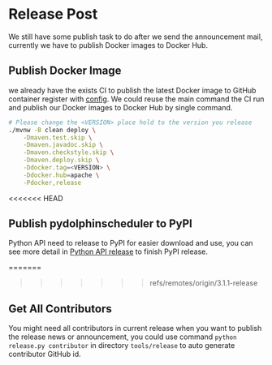 # Release Post

We still have some publish task to do after we send the announcement mail, currently we have to publish Docker images to
Docker Hub.

## Publish Docker Image

we already have the exists CI to publish the latest Docker image to GitHub container register with [config](https://github.com/apache/dolphinscheduler/blob/d80cf21456265c9d84e642bdb4db4067c7577fc6/.github/workflows/publish-docker.yaml#L55-L63).
We could reuse the main command the CI run and publish our Docker images to Docker Hub by single command.

```bash
# Please change the <VERSION> place hold to the version you release
./mvnw -B clean deploy \
    -Dmaven.test.skip \
    -Dmaven.javadoc.skip \
    -Dmaven.checkstyle.skip \
    -Dmaven.deploy.skip \
    -Ddocker.tag=<VERSION> \
    -Ddocker.hub=apache \
    -Pdocker,release
```

<<<<<<< HEAD
## Publish pydolphinscheduler to PyPI

Python API need to release to PyPI for easier download and use, you can see more detail in [Python API release](https://github.com/apache/dolphinscheduler/blob/3.1.1/dolphinscheduler-python/pydolphinscheduler/RELEASE.md#to-pypi)
to finish PyPI release.

=======
>>>>>>> refs/remotes/origin/3.1.1-release
## Get All Contributors

You might need all contributors in current release when you want to publish the release news or announcement, you could
use command `python release.py contributor` in directory `tools/release` to auto generate contributor GitHub id.
